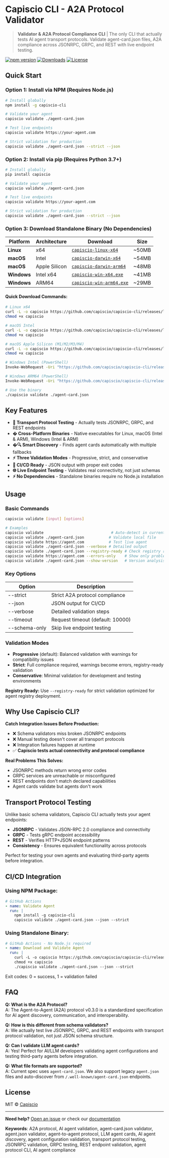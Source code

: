 # Capiscio CLI - A2A Protocol Validator

> **Validator & A2A Protocol Compliance CLI** | The only CLI that actually tests AI agent transport protocols. Validate agent-card.json files, A2A compliance across JSONRPC, GRPC, and REST with live endpoint testing.

[![npm version](https://badge.fury.io/js/capiscio-cli.svg)](https://badge.fury.io/js/capiscio-cli)
[![Downloads](https://img.shields.io/npm/dm/capiscio-cli)](https://www.npmjs.com/package/capiscio-cli)
[![License](https://img.shields.io/badge/license-MIT-blue.svg)](LICENSE)

## Quick Start

### Option 1: Install via NPM (Requires Node.js)
```bash
# Install globally
npm install -g capiscio-cli

# Validate your agent
capiscio validate ./agent-card.json

# Test live endpoints
capiscio validate https://your-agent.com

# Strict validation for production
capiscio validate ./agent-card.json --strict --json
```

### Option 2: Install via pip (Requires Python 3.7+)
```bash
# Install globally
pip install capiscio

# Validate your agent
capiscio validate ./agent-card.json

# Test live endpoints  
capiscio validate https://your-agent.com

# Strict validation for production
capiscio validate ./agent-card.json --strict --json
```

### Option 3: Download Standalone Binary (No Dependencies)

| Platform | Architecture | Download | Size |
|----------|-------------|----------|------|
| **Linux** | x64 | [`capiscio-linux-x64`](https://github.com/capiscio/capiscio-cli/releases/latest/download/capiscio-linux-x64) | ~50MB |
| **macOS** | Intel | [`capiscio-darwin-x64`](https://github.com/capiscio/capiscio-cli/releases/latest/download/capiscio-darwin-x64) | ~54MB |
| **macOS** | Apple Silicon | [`capiscio-darwin-arm64`](https://github.com/capiscio/capiscio-cli/releases/latest/download/capiscio-darwin-arm64) | ~48MB |
| **Windows** | Intel x64 | [`capiscio-win-x64.exe`](https://github.com/capiscio/capiscio-cli/releases/latest/download/capiscio-win-x64.exe) | ~41MB |
| **Windows** | ARM64 | [`capiscio-win-arm64.exe`](https://github.com/capiscio/capiscio-cli/releases/latest/download/capiscio-win-arm64.exe) | ~29MB |

#### Quick Download Commands:
```bash
# Linux x64
curl -L -o capiscio https://github.com/capiscio/capiscio-cli/releases/latest/download/capiscio-linux-x64
chmod +x capiscio

# macOS Intel
curl -L -o capiscio https://github.com/capiscio/capiscio-cli/releases/latest/download/capiscio-darwin-x64
chmod +x capiscio

# macOS Apple Silicon (M1/M2/M3/M4)
curl -L -o capiscio https://github.com/capiscio/capiscio-cli/releases/latest/download/capiscio-darwin-arm64
chmod +x capiscio

# Windows Intel (PowerShell)
Invoke-WebRequest -Uri "https://github.com/capiscio/capiscio-cli/releases/latest/download/capiscio-win-x64.exe" -OutFile "capiscio.exe"

# Windows ARM64 (PowerShell)  
Invoke-WebRequest -Uri "https://github.com/capiscio/capiscio-cli/releases/latest/download/capiscio-win-arm64.exe" -OutFile "capiscio.exe"

# Use the binary
./capiscio validate ./agent-card.json
```

## Key Features

- **🚀 Transport Protocol Testing** - Actually tests JSONRPC, GRPC, and REST endpoints
- **� Cross-Platform Binaries** - Native executables for Linux, macOS (Intel & ARM), Windows (Intel & ARM)
- **�🔍 Smart Discovery** - Finds agent cards automatically with multiple fallbacks
- **⚡ Three Validation Modes** - Progressive, strict, and conservative
- **🔧 CI/CD Ready** - JSON output with proper exit codes
- **🌐 Live Endpoint Testing** - Validates real connectivity, not just schemas
- **⚡ No Dependencies** - Standalone binaries require no Node.js installation

## Usage

### Basic Commands

```bash
capiscio validate [input] [options]

# Examples
capiscio validate                              # Auto-detect in current directory
capiscio validate ./agent-card.json           # Validate local file
capiscio validate https://agent.com           # Test live agent
capiscio validate ./agent-card.json --verbose # Detailed output
capiscio validate ./agent-card.json --registry-ready # Check registry readiness
capiscio validate https://agent.com --errors-only    # Show only problems
capiscio validate ./agent-card.json --show-version   # Version analysis
```

### Key Options

| Option | Description |
|--------|-------------|
| --strict | Strict A2A protocol compliance |
| --json | JSON output for CI/CD |
| --verbose | Detailed validation steps |
| --timeout <ms> | Request timeout (default: 10000) |
| --schema-only | Skip live endpoint testing |

### Validation Modes

- **Progressive** (default): Balanced validation with warnings for compatibility issues
- **Strict**: Full compliance required, warnings become errors, registry-ready validation
- **Conservative**: Minimal validation for development and testing environments

**Registry Ready:** Use `--registry-ready` for strict validation optimized for agent registry deployment.

## Why Use Capiscio CLI?

**Catch Integration Issues Before Production:**
- ❌ Schema validators miss broken JSONRPC endpoints  
- ❌ Manual testing doesn't cover all transport protocols
- ❌ Integration failures happen at runtime
- ✅ **Capiscio tests actual connectivity and protocol compliance**

**Real Problems This Solves:**
- JSONRPC methods return wrong error codes
- GRPC services are unreachable or misconfigured  
- REST endpoints don't match declared capabilities
- Agent cards validate but agents don't work

## Transport Protocol Testing

Unlike basic schema validators, Capiscio CLI actually tests your agent endpoints:

- **JSONRPC** - Validates JSON-RPC 2.0 compliance and connectivity
- **GRPC** - Tests gRPC endpoint accessibility
- **REST** - Verifies HTTP+JSON endpoint patterns
- **Consistency** - Ensures equivalent functionality across protocols

Perfect for testing your own agents and evaluating third-party agents before integration.

## CI/CD Integration

### Using NPM Package:
```yaml
# GitHub Actions
- name: Validate Agent
  run: |
    npm install -g capiscio-cli
    capiscio validate ./agent-card.json --json --strict
```

### Using Standalone Binary:
```yaml
# GitHub Actions - No Node.js required
- name: Download and Validate Agent
  run: |
    curl -L -o capiscio https://github.com/capiscio/capiscio-cli/releases/latest/download/capiscio-linux-x64
    chmod +x capiscio
    ./capiscio validate ./agent-card.json --json --strict
```

Exit codes: 0 = success, 1 = validation failed

## FAQ

**Q: What is the A2A Protocol?**  
A: The Agent-to-Agent (A2A) protocol v0.3.0 is a standardized specification for AI agent discovery, communication, and interoperability.

**Q: How is this different from schema validators?**  
A: We actually test live JSONRPC, GRPC, and REST endpoints with transport protocol validation, not just JSON schema structure.

**Q: Can I validate LLM agent cards?**  
A: Yes! Perfect for AI/LLM developers validating agent configurations and testing third-party agents before integration.

**Q: What file formats are supported?**  
A: Current spec uses `agent-card.json`. We also support legacy `agent.json` files and auto-discover from `/.well-known/agent-card.json` endpoints.

## License

MIT © [Capiscio](https://github.com/capiscio)

---

**Need help?** [Open an issue](https://github.com/capiscio/capiscio-cli/issues) or check our [documentation](docs/)

**Keywords**: A2A protocol, AI agent validation, agent-card.json validator, agent.json validator, agent-to-agent protocol, LLM agent cards, AI agent discovery, agent configuration validation, transport protocol testing, JSONRPC validation, GRPC testing, REST endpoint validation, agent protocol CLI, AI agent compliance
